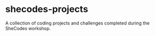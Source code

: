 # shecodes-projects
 A collection of coding projects and challenges completed during the SheCodes workshop.
